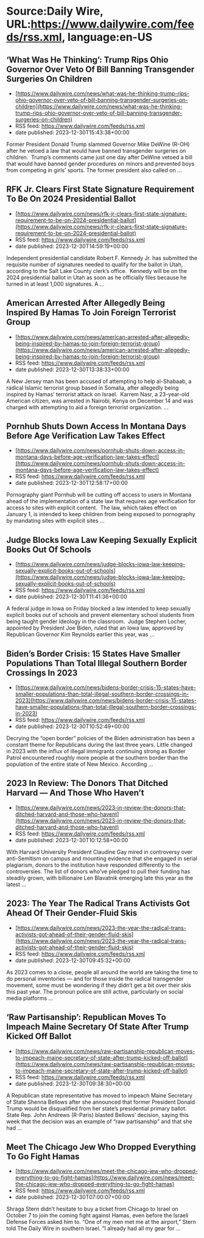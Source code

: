 # Source:Daily Wire, URL:https://www.dailywire.com/feeds/rss.xml, language:en-US

## ‘What Was He Thinking’: Trump Rips Ohio Governor Over Veto Of Bill Banning Transgender Surgeries On Children
 - [https://www.dailywire.com/news/what-was-he-thinking-trump-rips-ohio-governor-over-veto-of-bill-banning-transgender-surgeries-on-children](https://www.dailywire.com/news/what-was-he-thinking-trump-rips-ohio-governor-over-veto-of-bill-banning-transgender-surgeries-on-children)
 - RSS feed: https://www.dailywire.com/feeds/rss.xml
 - date published: 2023-12-30T15:43:38+00:00

Former President Donald Trump slammed Governor Mike DeWine (R-OH) after he vetoed a law that would have banned transgender surgeries on children.  Trump’s comments came just one day after DeWine vetoed a bill that would have banned gender procedures on minors and prevented boys from competing in girls’ sports. The former president also called on ...

## RFK Jr. Clears First State Signature Requirement To Be On 2024 Presidential Ballot
 - [https://www.dailywire.com/news/rfk-jr-clears-first-state-signature-requirement-to-be-on-2024-presidential-ballot](https://www.dailywire.com/news/rfk-jr-clears-first-state-signature-requirement-to-be-on-2024-presidential-ballot)
 - RSS feed: https://www.dailywire.com/feeds/rss.xml
 - date published: 2023-12-30T14:59:19+00:00

Independent presidential candidate Robert F. Kennedy Jr. has submitted the requisite number of signatures needed to qualify for the ballot in Utah, according to the Salt Lake County clerk&#8217;s office.  Kennedy will be on the 2024 presidential ballot in Utah as soon as he officially files because he turned in at least 1,000 signatures. A ...

## American Arrested After Allegedly Being Inspired By Hamas To Join Foreign Terrorist Group
 - [https://www.dailywire.com/news/american-arrested-after-allegedly-being-inspired-by-hamas-to-join-foreign-terrorist-group](https://www.dailywire.com/news/american-arrested-after-allegedly-being-inspired-by-hamas-to-join-foreign-terrorist-group)
 - RSS feed: https://www.dailywire.com/feeds/rss.xml
 - date published: 2023-12-30T13:38:33+00:00

A New Jersey man has been accused of attempting to help al-Shabaab, a radical Islamic terrorist group based in Somalia, after allegedly being inspired by Hamas’ terrorist attack on Israel.  Karrem Nasr, a 23-year-old American citizen, was arrested in Nairobi, Kenya on December 14 and was charged with attempting to aid a foreign terrorist organization. ...

## Pornhub Shuts Down Access In Montana Days Before Age Verification Law Takes Effect
 - [https://www.dailywire.com/news/pornhub-shuts-down-access-in-montana-days-before-age-verification-law-takes-effect](https://www.dailywire.com/news/pornhub-shuts-down-access-in-montana-days-before-age-verification-law-takes-effect)
 - RSS feed: https://www.dailywire.com/feeds/rss.xml
 - date published: 2023-12-30T12:58:17+00:00

Pornography giant Pornhub will be cutting off access to users in Montana ahead of the implementation of a state law that requires age verification for access to sites with explicit content.  The law, which takes effect on January 1, is intended to keep children from being exposed to pornography by mandating sites with explicit sites ...

## Judge Blocks Iowa Law Keeping Sexually Explicit Books Out Of Schools
 - [https://www.dailywire.com/news/judge-blocks-iowa-law-keeping-sexually-explicit-books-out-of-schools](https://www.dailywire.com/news/judge-blocks-iowa-law-keeping-sexually-explicit-books-out-of-schools)
 - RSS feed: https://www.dailywire.com/feeds/rss.xml
 - date published: 2023-12-30T11:41:36+00:00

A federal judge in Iowa on Friday blocked a law intended to keep sexually explicit books out of schools and prevent elementary school students from being taught gender ideology in the classroom.  Judge Stephen Locher, appointed by President Joe Biden, ruled that an Iowa law, approved by Republican Governor Kim Reynolds earlier this year, was ...

## Biden’s Border Crisis: 15 States Have Smaller Populations Than Total Illegal Southern Border Crossings In 2023
 - [https://www.dailywire.com/news/bidens-border-crisis-15-states-have-smaller-populations-than-total-illegal-southern-border-crossings-in-2023](https://www.dailywire.com/news/bidens-border-crisis-15-states-have-smaller-populations-than-total-illegal-southern-border-crossings-in-2023)
 - RSS feed: https://www.dailywire.com/feeds/rss.xml
 - date published: 2023-12-30T10:52:49+00:00

Decrying the “open border” policies of the Biden administration has been a constant theme for Republicans during the last three years. Little changed in 2023 with the influx of illegal immigrants continuing strong as Border Patrol encountered roughly more people at the southern border than the population of the entire state of New Mexico. According ...

## 2023 In Review: The Donors That Ditched Harvard — And Those Who Haven’t
 - [https://www.dailywire.com/news/2023-in-review-the-donors-that-ditched-harvard-and-those-who-havent](https://www.dailywire.com/news/2023-in-review-the-donors-that-ditched-harvard-and-those-who-havent)
 - RSS feed: https://www.dailywire.com/feeds/rss.xml
 - date published: 2023-12-30T10:12:58+00:00

With Harvard University President Claudine Gay mired in controversy over anti-Semitism on campus and mounting evidence that she engaged in serial plagiarism, donors to the institution have responded differently to the controversies. The list of donors who’ve pledged to pull their funding has steadily grown, with billionaire Len Blavatnik emerging late this year as the latest ...

## 2023: The Year The Radical Trans Activists Got Ahead Of Their Gender-Fluid Skis
 - [https://www.dailywire.com/news/2023-the-year-the-radical-trans-activists-got-ahead-of-their-gender-fluid-skis](https://www.dailywire.com/news/2023-the-year-the-radical-trans-activists-got-ahead-of-their-gender-fluid-skis)
 - RSS feed: https://www.dailywire.com/feeds/rss.xml
 - date published: 2023-12-30T09:45:32+00:00

As 2023 comes to a close, people all around the world are taking the time to do personal inventories — and for those inside the radical transgender movement, some must be wondering if they didn&#8217;t get a bit over their skis this past year. The pronoun police are still active, particularly on social media platforms ...

## ‘Raw Partisanship’: Republican Moves To Impeach Maine Secretary Of State After Trump Kicked Off Ballot
 - [https://www.dailywire.com/news/raw-partisanship-republican-moves-to-impeach-maine-secretary-of-state-after-trump-kicked-off-ballot](https://www.dailywire.com/news/raw-partisanship-republican-moves-to-impeach-maine-secretary-of-state-after-trump-kicked-off-ballot)
 - RSS feed: https://www.dailywire.com/feeds/rss.xml
 - date published: 2023-12-30T09:38:30+00:00

A Republican state representative has moved to impeach Maine Secretary of State Shenna Bellows after she announced that former President Donald Trump would be disqualified from her state’s presidential primary ballot. State Rep. John Andrews (R-Paris) blasted Bellows’ decision, saying this week that the decision was an example of “raw partisanship” and that she had ...

## Meet The Chicago Jew Who Dropped Everything To Go Fight Hamas
 - [https://www.dailywire.com/news/meet-the-chicago-jew-who-dropped-everything-to-go-fight-hamas](https://www.dailywire.com/news/meet-the-chicago-jew-who-dropped-everything-to-go-fight-hamas)
 - RSS feed: https://www.dailywire.com/feeds/rss.xml
 - date published: 2023-12-30T07:00:07+00:00

Shraga Stern didn’t hesitate to buy a ticket from Chicago to Israel on October 7 to join the coming fight against Hamas, even before the Israeli Defense Forces asked him to. “One of my men met me at the airport,” Stern told The Daily Wire in southern Israel. “I already had all my gear for ...

